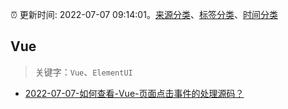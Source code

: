 :alarm_clock: 更新时间: 2022-07-07 09:14:01。[来源分类](../README.md)、[标签分类](../TAGS.md)、[时间分类](../TIMELINE.md)

## Vue


> 关键字：`Vue`、`ElementUI`



- [2022-07-07-如何查看-Vue-页面点击事件的处理源码？](https://www.v2ex.com/t/864686) 